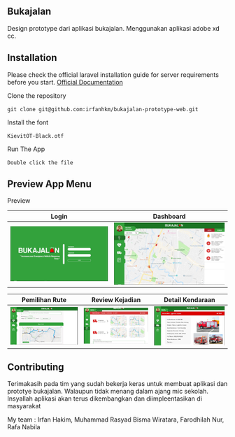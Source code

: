 ## Bukajalan

Design prototype dari aplikasi bukajalan. Menggunakan aplikasi adobe xd cc.

## Installation

Please check the official laravel installation guide for server requirements before you start. [Official Documentation](https://laravel.com/docs/5.4/installation#installation)

Clone the repository

    git clone git@github.com:irfanhkm/bukajalan-prototype-web.git

Install the font
  
    KievitOT-Black.otf

Run The App

    Double click the file

## Preview App Menu
Preview

| Login | Dashboard | 
| :-------------: |:-------------:|
| ![alt text](https://raw.githubusercontent.com/irfanhkm/bukajalan-prototype-web/master/preview-login.JPG)      | ![alt text](https://raw.githubusercontent.com/irfanhkm/bukajalan-prototype-web/master/preview-dashboard.JPG) | ![alt text](https://raw.githubusercontent.com/irfanhkm/bukajalan-prototype-web/master/preview-detailkendaraan.JPG) |

| Pemilihan Rute | Review Kejadian | Detail Kendaraan  |
| :-------------: |:-------------:| :-----:|
| ![alt text](https://raw.githubusercontent.com/irfanhkm/bukajalan-prototype-web/master/preview-pemilihanrute.JPG)      | ![alt text](https://raw.githubusercontent.com/irfanhkm/bukajalan-prototype-web/master/preview-reviewkejadian.JPG) |![alt text](https://raw.githubusercontent.com/irfanhkm/bukajalan-prototype-web/master/preview-detailkendaraan.JPG) |

  
  
   

## Contributing

Terimakasih pada tim yang sudah bekerja keras untuk membuat aplikasi dan prototye bukajalan. Walaupun tidak menang dalam ajang mic sekolah. Insyallah aplikasi akan terus dikembangkan dan diimpleentasikan di masyarakat

My team : Irfan Hakim, Muhammad Rasyad Bisma Wiratara, Farodhilah Nur, Rafa Nabila
